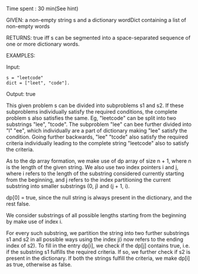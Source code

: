 Time spent : 30 min(See hint)

GIVEN: a non-empty string s and a dictionary wordDict containing a list of non-empty words

RETURNS: true iff s can be segmented into a space-separated sequence of one or more dictionary words.

EXAMPLES:

Input: 

```
s = "leetcode"
dict = ["leet", "code"].
```

Output: true



This given problem s can be divided into subproblems s1 and s2. If these subproblems individually satisfy the required conditions, the complete problem s also satisfies the same. Eg, "leetcode" can be split into two substrings "lee", "tcode". The subproblem "lee" can bee further divided into "l" "ee", which individually are a part of dictionary making "lee" satisfy the condition. Going further backwards, "lee" "tcode" also satisfy the required criteria individually leading to the complete string "leetcode" also to satisfy the criteria.

As to the dp array formation, we make use of dp array of size n + 1, where n is the length of the given string. We also use two index pointers i and j, where i refers to the length of the substring considered currently starting from the beginning, and j refers to the index partitioning the current substring into smaller substrings (0, j) and (j + 1, i).

dp[0] = true, since the null string is always present in the dictionary, and the rest false.

We consider substrings of all possible lengths starting from the beginning by make use of index i.

For every such substring, we partition the string into two further substrings s1 and s2 in all possible ways using the index j(i now refers to the ending index of s2). To fill in the entry dp[i], we check if the dp[j] contains true, i.e. if the substring s1 fulfills the required criteria. If so, we further check if s2 is present in the dictionary. If both the strings fulfill the criteria, we make dp[i] as true, otherwise as false.

